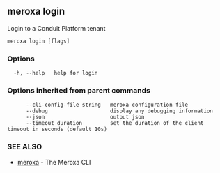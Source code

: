 ## meroxa login

Login to a Conduit Platform tenant

```
meroxa login [flags]
```

### Options

```
  -h, --help   help for login
```

### Options inherited from parent commands

```
      --cli-config-file string   meroxa configuration file
      --debug                    display any debugging information
      --json                     output json
      --timeout duration         set the duration of the client timeout in seconds (default 10s)
```

### SEE ALSO

* [meroxa](meroxa.md)	 - The Meroxa CLI

